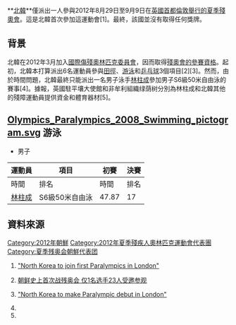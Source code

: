 **[北韓](https://zh.wikipedia.org/wiki/北韓 "wikilink")**僅派出一人參與2012年8月29日至9月9日在[英國首都](https://zh.wikipedia.org/wiki/英國 "wikilink")[倫敦舉行的](https://zh.wikipedia.org/wiki/倫敦 "wikilink")[夏季殘奧會](https://zh.wikipedia.org/wiki/2012年夏季殘奧會 "wikilink")。這是北韓首次參加這運動會\[1\]。最終，該國並沒有取得任何獎牌。

## 背景

北韓在2012年3月加入[國際傷殘奧林匹克委員會](https://zh.wikipedia.org/wiki/國際傷殘奧林匹克委員會 "wikilink")，因而取得[殘奧會的參賽資格](https://zh.wikipedia.org/wiki/殘奧會 "wikilink")。起初，北韓本打算派出6名運動員參與[田徑](https://zh.wikipedia.org/wiki/田徑 "wikilink")、[游泳](../Page/游泳.md "wikilink")和[乒乓球](../Page/乒乓球.md "wikilink")3個項目\[2\]\[3\]。然而，由於時間問題，北韓最終只能派出一名男子泳手[林柱成](../Page/林柱成.md "wikilink")參加男子S6級50米自由泳的賽事\[4\]。據報，英國駐平壤大使館和非牟利組織绿荫树分別為林柱成和北韓其他的殘障運動員提供資金和體育器材\[5\]。

## [Olympics_Paralympics_2008_Swimming_pictogram.svg](https://zh.wikipedia.org/wiki/File:Olympics_Paralympics_2008_Swimming_pictogram.svg "fig:Olympics_Paralympics_2008_Swimming_pictogram.svg") 游泳

  - 男子

| 運動員                              | 項目        | 初賽    | 決賽 |
| -------------------------------- | --------- | ----- | -- |
| 時間                               | 排名        | 時間    | 排名 |
| [林柱成](../Page/林柱成.md "wikilink") | S6級50米自由泳 | 47.87 | 17 |

## 資料來源

[Category:2012年朝鮮](https://zh.wikipedia.org/wiki/Category:2012年朝鮮 "wikilink") [Category:2012年夏季殘疾人奧林匹克運動會代表團](https://zh.wikipedia.org/wiki/Category:2012年夏季殘疾人奧林匹克運動會代表團 "wikilink") [Category:夏季残奥会朝鮮代表团](https://zh.wikipedia.org/wiki/Category:夏季残奥会朝鮮代表团 "wikilink")

1.  ["North Korea to join first Paralympics in London"](http://uk.reuters.com/article/2012/05/09/uk-olympics-korea-north-idUKBRE8480IB20120509)

2.  [朝鲜史上首次战残奥会 仅1名选手23人受邀参观](http://sports.sohu.com/20120831/n352044485.shtml)

3.  ["North Korea to make Paralympic debut in London"](http://sportsillustrated.cnn.com/2012/olympics/05/09/north-korea-paralympics-debut.ap/index.html)

4.
5.